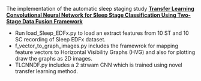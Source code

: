 The implementation of the automatic sleep staging study
[**Transfer Learning Convolutional Neural Network for Sleep Stage Classification Using Two-Stage Data Fusion Framework**](https://ieeexplore.ieee.org/abstract/document/9207894)


 - Run load_Sleep_EDFx.py to load an extract features from 10 ST and 10 SC recording of Sleep EDFx dataset.
 - f_vector_to_graph_images.py includes the framewrok for mapping feature vectors to Horizontal Visibility Graphs (HVG) and also for plotting draw the graphs as 2D images.
 - TLCNNDF.py includes a 2 strwam CNN which is trained using novel transfer learning method.

